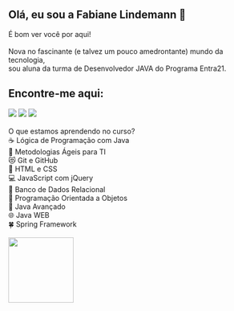 ## Olá, eu sou a Fabiane Lindemann 👋
É bom ver você por aqui!<br>
<br>
Nova no fascinante (e talvez um pouco amedrontante) mundo da tecnologia, <br> sou aluna da turma de Desenvolvedor JAVA do Programa Entra21.
## Encontre-me aqui:
<div>
  <a href="https://www.linkedin.com/in/fabiane-lindemann" target="_blank"><img src="https://img.shields.io/badge/LinkedIn-0077B5?style=for-the-badge&logo=linkedin&logoColor=white" target"_blank"></a>
  <a href = "mailto:fabianelindemann@gmail.com"><img src="https://img.shields.io/badge/Gmail-D14836?style=for-the-badge&logo=gmail&logoColor=white" target="_blank"></a>
  <a href="https://www.instagram.com/flindemann1/" target="_blank"><img src="https://img.shields.io/badge/Instagram-E4405F?style=for-the-badge&logo=instagram&logoColor=white" target="_blank"></a>
  </div>
  <br>
<div>
  O que estamos aprendendo no curso?<br> 
    ☕ Lógica de Programação com Java<br>
    💭 Metodologias Ágeis para TI<br> 
    😻 Git e GitHub<br> 
    📄 HTML e CSS<br>
    💻 JavaScript com jQuery<br> 
    💾 Banco de Dados Relacional <br>
    💠 Programação Orientada a Objetos <br>
    💼 Java Avançado <br>
    🌐 Java WEB <br>
    🍀 Spring Framework<br>
  <br>
</div>
<div>
  <img height="130em" src="https://github-readme-stats.vercel.app/api/top-langs/?username=fabianelindemann&layout=compact&langs_count=16&theme=tokyonight"/_>
  </div>
